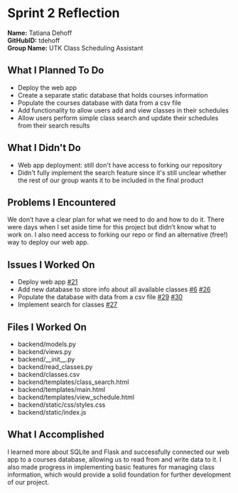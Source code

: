 # Sprint 2 Reflection

**Name:** Tatiana Dehoff <br>
**GitHubID:** tdehoff <br>
**Group Name:** UTK Class Scheduling Assistant

## What I Planned To Do
* Deploy the web app  
* Create a separate static database that holds courses information  
* Populate the courses database with data from a csv file  
* Add functionality to allow users add and view classes in their schedules  
* Allow users perform simple class search and update their schedules from their search results  

## What I Didn't Do
* Web app deployment: still don't have access to forking our repository  
* Didn't fully implement the search feature since it's still unclear whether the rest of our group wants it to be included in the final product

## Problems I Encountered
We don’t have a clear plan for what we need to do and how to do it. There were days when I set aside time for this project but didn’t know what to work on. I also need access to forking our repo or find an alternative (free!) way to deploy our web app.  

## Issues I Worked On
* Deploy web app [#21](https://github.com/utk-cs340-fall24/UTK-Class-Scheduling-Assistant/issues/21)  
* Add new database to store info about all available classes [#6](https://github.com/utk-cs340-fall24/UTK-Class-Scheduling-Assistant/issues/6) [#26](https://github.com/utk-cs340-fall24/UTK-Class-Scheduling-Assistant/issues/26)  
* Populate the database with data from a csv file [#29](https://github.com/utk-cs340-fall24/UTK-Class-Scheduling-Assistant/issues/29) [#30](https://github.com/utk-cs340-fall24/UTK-Class-Scheduling-Assistant/issues/30)  
* Implement search for classes [#27](https://github.com/utk-cs340-fall24/UTK-Class-Scheduling-Assistant/issues/27)  

## Files I Worked On
* backend/models.py  
* backend/views.py  
* backend/__init\__.py  
* backend/read_classes.py  
* backend/classes.csv
* backend/templates/class_search.html  
* backend/templates/main.html  
* backend/templates/view_schedule.html  
* backend/static/css/styles.css  
* backend/static/index.js  

## What I Accomplished
I learned more about SQLite and Flask and successfully connected our web app to a courses database, allowing us to read from and write data to it. I also made progress in implementing basic features for managing class information, which would provide a solid foundation for further development of our project.